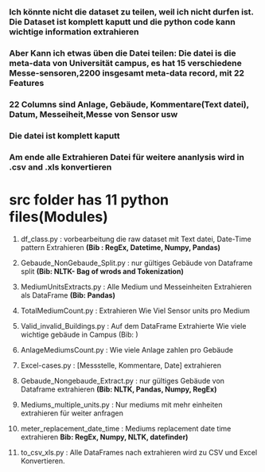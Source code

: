 ### Ich könnte nicht die dataset zu teilen, weil ich nicht durfen ist. Die Dataset ist komplett kaputt und die python code kann wichtige information extrahieren ###  
### Aber Kann ich etwas üben die Datei teilen: Die datei is die meta-data von Universität campus, es hat 15 verschiedene Messe-sensoren,2200 insgesamt meta-data record, mit 22 Features ###
### 22 Columns sind Anlage, Gebäude, Kommentare(Text datei), Datum, Messeiheit,Messe von Sensor usw ### 
### Die datei ist komplett kaputt ###    
### Am ende alle Extrahieren Datei für weitere ananlysis wird in .csv and .xls konvertieren ###

 

# src folder has 11 python files(Modules)

   1. df_class.py                   : vorbearbeitung die raw dataset mit Text datei, Date-Time pattern Extrahieren **(Bib : RegEx, Datetime, Numpy, Pandas)**
   
   2. Gebaude_NonGebaude_Split.py   : nur gültiges Gebäude von Dataframe split **(Bib: NLTK- Bag of wrods and Tokenization)**
   
   3. MediumUnitsExtracts.py        : Alle Medium und Messeinheiten Extrahieren als DataFrame **(Bib: Pandas)**
   
   4. TotalMediumCount.py           : Extrahieren Wie Viel Sensor units pro Medium 
   
   5. Valid_invalid_Buildings.py    : Auf dem DataFrame Extrahierte Wie viele wichtige gebäude in Campus (Bib: )
   
   6. AnlageMediumsCount.py         : Wie viele Anlage zahlen pro Gebäude
   
   7. Excel-cases.py                : [Messstelle, Kommentare, Date] extrahieren
   
   8. Gebaude_Nongebaude_Extract.py : nur gültiges Gebäude von Dataframe extrahieren **(Bib: NLTK, Pandas, Numpy, RegEx)**
   
   9. Mediums_multiple_units.py     : Nur mediums mit mehr einheiten extrahieren für weiter anfragen
   
   10. meter_replacement_date_time   : Mediums replacement date time extrahieren **Bib: RegEx, Numpy, NLTK, datefinder)**
   
   11. to_csv_xls.py                 : Alle DataFrames nach extrahieren wird zu CSV und Excel Konvertieren. 

   
 
